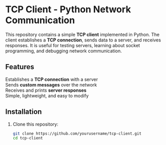 # TCP Client - Python Network Communication

This repository contains a simple **TCP client** implemented in Python. The client establishes a **TCP connection**, sends data to a server, and receives responses. It is useful for testing servers, learning about socket programming, and debugging network communication.

## Features
 Establishes a **TCP connection** with a server  
 Sends **custom messages** over the network  
 Receives and prints **server responses**  
 Simple, lightweight, and easy to modify  

## Installation
1. Clone this repository:
   ```sh
   git clone https://github.com/yourusername/tcp-client.git
   cd tcp-client

